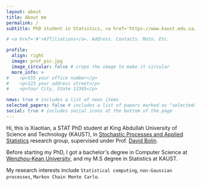 ```yaml
---
layout: about
title: About me
permalink: /
subtitle: PhD student in Statistics, <a href='https://www.kaust.edu.sa/en/'> KAUST </a>

# <a href='#'>Affiliations</a>. Address. Contacts. Moto. Etc.

profile:
  align: right
  image: prof_pic.jpg
  image_circular: false # crops the image to make it circular
  more_info: >
#    <p>555 your office number</p>
#    <p>123 your address street</p>
#    <p>Your City, State 12345</p>

news: true # includes a list of news items
selected_papers: false # includes a list of papers marked as "selected={true}"
social: true # includes social icons at the bottom of the page
---
```


Hi, this is Xiaotian, a STAT PhD student at King Abdullah University of Science and Technology (KAUST), in [Stochastic Processes and Applied Statistics](https://cemse.kaust.edu.sa/stochproc) research group, supervised under Prof.
[David Bolin](https://www.kaust.edu.sa/en/study/faculty/david-bolin').

Before starting my PhD, I got a bachelor's degree in Computer Science at [Wenzhou-Kean University](https://www.kean.edu/wku),
and my M.S degree in Statistics at KAUST.

My research interests include `Statistical computing`, `non-Gaussian processes`, `Markov Chain Monte Carlo`.
